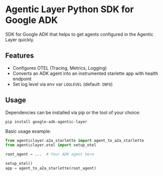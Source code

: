 # Agentic Layer Python SDK for Google ADK

SDK for Google ADK that helps to get agents configured in the Agentic Layer quickly.

## Features

- Configures OTEL (Tracing, Metrics, Logging)
- Converts an ADK agent into an instrumented starlette app with health endpoint
- Set log level via env var `LOGLEVEL` (default: `INFO`)

## Usage

Dependencies can be installed via pip or the tool of your choice:

```shell
pip install google-adk-agentic-layer
```

Basic usage example:

```python
from agenticlayer.a2a_starlette import agent_to_a2a_starlette
from agenticlayer.otel import setup_otel

root_agent = ...  # Your ADK agent here

setup_otel()
app = agent_to_a2a_starlette(root_agent)
```
